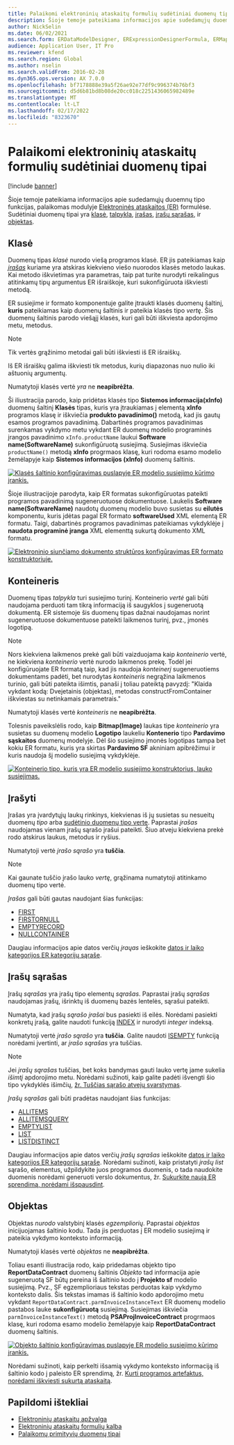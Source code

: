 ```yaml
---
title: Palaikomi elektroninių ataskaitų formulių sudėtiniai duomenų tipai
description: Šioje temoje pateikiama informacijos apie sudedamųjų duoemnų tipo funkcijas, palaikomas modulyje Elektroninės ataskaitos (ER) formulėse.
author: NickSelin
ms.date: 06/02/2021
ms.search.form: ERDataModelDesigner, ERExpressionDesignerFormula, ERMappedFormatDesigner, ERModelMappingDesigner
audience: Application User, IT Pro
ms.reviewer: kfend
ms.search.region: Global
ms.author: nselin
ms.search.validFrom: 2016-02-28
ms.dyn365.ops.version: AX 7.0.0
ms.openlocfilehash: bf7178888e39a5f26ae92e77df9c996374b76bf3
ms.sourcegitcommit: d5d6b81bd8b08de20cc018c2251436065982489e
ms.translationtype: MT
ms.contentlocale: lt-LT
ms.lasthandoff: 02/17/2022
ms.locfileid: "8323670"
---
```

# <a name="supported-composite-data-types-for-electronic-reporting-formulas"></a>Palaikomi elektroninių ataskaitų formulių sudėtiniai duomenų tipai

[!include [banner](../includes/banner.md)]

Šioje temoje pateikiama informacijos apie sudedamųjų duoemnų tipo funkcijas, palaikomas modulyje [Elektroninės ataskaitos (ER)](general-electronic-reporting.md) formulėse. Sudėtiniai duomenų tipai yra [klasė](#class), [talpykla](#container), [įrašas](#record), [įrašų sąrašas](#record-list), ir [objektas](#object).

## <a name="class"></a><a name="class"></a>Klasė

Duomenų tipas *klasė* nurodo viešą programos klasė. ER jis pateikiamas kaip [*įrašas*](#record) kuriame yra atskiras kiekvieno viešo nuorodos klasės metodo laukas. Kai metodo iškvietimas yra parametras, taip pat turite nurodyti reikalingus atitinkamų tipų argumentus ER išraiškoje, kuri sukonfigūruota iškviesti metodą.

ER susiejime ir formato komponentuje galite įtraukti klasės duomenų šaltinį, **kuris** pateikiamas kaip duomenų šaltinis ir pateikia klasės tipo *vertę*. Šis duomenų šaltinis parodo viešąjį klasės, kuri gali būti iškviesta apdorojimo metu, metodus.

> [!NOTE]
> Tik vertės grąžinimo metodai gali būti iškviesti iš ER išraiškų.
>
> Iš ER išraiškų galima iškviesti tik metodus, kurių diapazonas nuo nulio iki aštuonių argumentų.

Numatytoji klasės vertė *yra* ne **neapibrėžta**.

Ši iliustracija parodo, kaip pridėtas klasės tipo **Sistemos informacija(xInfo)** duomenų šaltinį **Klasės** tipas, kuris yra įtraukiamas į elementą **xInfo** programos klasę ir iškviečia **produkto pavadinimo()** metodą, kad jis gautų esamos programos pavadinimą. Dabartinės programos pavadinimas surenkamas vykdymo metu vykdant ER duomenų modelio programinės įrangos pavadinimo `xInfo.productName` laukui **Software name(SoftwareName)** sukonfigūruotą susiejimą. Susiejimas iškviečia `productName()` metodą **xInfo** progrmaos klasę, kuri rodoma esamo modelio žemėlapyje kaip **Sistemos informacijos (xInfo)** duomenų šaltinis.

[![Klasės šaltinio konfigūravimas puslapyje ER modelio susiejimo kūrimo įrankis.](./media/er-formula-supported-data-types-composite-class1.gif)](./media/er-formula-supported-data-types-composite-class1.gif)

Šioje iliustracijoje parodyta, kaip ER formatas sukonfigūruotas pateikti programos pavadinimą sugeneruotuose dokumentuose. Laukelis **Software name(SoftwareName)** naudotų duomenų modelio buvo susietas su **eilutės** komponentu, kuris įdėtas pagal ER formato **softwareUsed** XML elementą ER formatu. Taigi, dabartinės programos pavadinimas pateikiamas vykdyklėje į **naudota programinė įranga** XML elementtą sukurtą dokumento XML formatu.

[![Elektroninio siunčiamo dokumento struktūros konfigūravimas ER formato konstruktoriuje.](./media/er-formula-supported-data-types-composite-class2.png)](./media/er-formula-supported-data-types-composite-class2.png)

## <a name="container"></a><a name="container"></a>Konteineris

Duomenų tipas *talpykla* turi susiejimo turinį. Konteinerio *vertė* gali būti naudojama perduoti tam tikrą informaciją iš saugyklos į sugeneruotą dokumentą. ER sistemoje šis duomenų tipas dažnai naudojamas norint sugeneruotuose dokumentuose pateikti laikmenos turinį, pvz., įmonės logotipą.

> [!NOTE]
> Nors kiekviena laikmenos prekė gali būti vaizduojama kaip *konteinerio* vertė, ne kiekviena *konteinerio* vertė nurodo laikmenos prekę. Todėl jei konfigūruojate ER formatą taip, kad jis naudoja *konteinerį* sugeneruotiems dokumentams padėti, bet nurodytas *konteineris* negrąžina laikmenos turinio, gali būti pateikta išimtis, panaši į toliau pateiktą pavyzdį: "Klaida vykdant kodą: Dvejetainis (objektas), metodas constructFromContainer iškviestas su netinkamais parametrais."

Numatytoji klasės vertė *konteineris* ne **neapibrėžta**.

Tolesnis paveikslėlis rodo, kaip **Bitmap(Image)** laukas tipe *konteinerio* yra susietas su duomenų modelio **Logotipo** laukeliu **Kontenerio** tipo **Pardavimo sąskaitos** duomenų modelyje. Dėl šio susiejimo įmonės logotipas tampa bet kokiu ER formatu, kuris yra skirtas **Pardavimo SF** akniniam apibrėžimui ir kuris naudoja šį modelio susiejimą vykdyklėje.

[![Konteinerio tipo, kuris yra ER modelio susiejimo konstruktorius, lauko susiejimas.](./media/er-formula-supported-data-types-composite-container.png)](./media/er-formula-supported-data-types-composite-container.png)

## <a name="record"></a><a name="record"></a>Įrašyti

Įrašas yra įvardytųjų laukų rinkinys, kiekvienas iš jų susietas su nesueitų duomenų *tipo* arba [sudėtinio duomenų tipo verte](er-formula-supported-data-types-primitive.md). Paprastai *įrašas* naudojamas vienam įrašų sąrašo įrašui pateikti. Šiuo atveju kiekviena prekė rodo atskirus laukus, metodus ir ryšius.

Numatytoji vertė *įrašo sąrašo* yra **tuščia**.

> [!NOTE]
> Kai gaunate tuščio įrašo lauko *vertę*, grąžinama numatytoji atitinkamo duomenų tipo vertė.

*Įrašas* gali būti gautas naudojant šias funkcijas:

- [FIRST](er-functions-list-first.md)
- [FIRSTORNULL](er-functions-list-firstornull.md)
- [EMPTYRECORD](er-functions-record-emptyrecord.md)
- [NULLCONTAINER](er-functions-record-nullcontainer.md)

Daugiau informacijos apie datos verčių *įraųas* ieškokite [datos ir laiko kategorijos ER kategorijų sąraše](er-functions-category-list.md).

## <a name="record-list"></a><a name="record-list"></a>Įrašų sąrašas

Įrašų *sąrašas* yra įrašų tipo elementų *sąrašas*. Paprastai įrašų *sąrašas* naudojamas įrašų, išrinktų iš duomenų bazės lentelės, sąrašui pateikti.

Numatyta, kad įrašų *sąrašo įrašai* bus pasiekti iš eilės. Norėdami pasiekti konkretų įrašą, galite naudoti funkciją [INDEX](er-functions-list-index.md) ir nurodyti *integer* indeksą.

Numatytoji vertė *įrašo sąrašo* yra **tuščia**. Galite naudoti [ISEMPTY](/er-functions-list-isempty.md) funkciją norėdami įvertinti, ar *įrašo sąrašas* yra tuščias.

> [!NOTE]
> Jei *įrašų sąrašas* tuščias, bet koks bandymas gauti lauko vertę jame sukelia *išimtį* apdorojimo metu. Norėdami sužinoti, kaip galite padėti išvengti šio tipo vykdyklės išimčių, [žr. Tuščias sąrašo atvejų svarstymas](er-components-inspections.md#i9).

*Įrašų sąrašas* gali būti pradėtas naudojant šias funkcijas:

- [ALLITEMS](er-functions-list-allitems.md)
- [ALLITEMSQUERY](er-functions-list-allitemsquery.md)
- [EMPTYLIST](er-functions-list-emptylist.md)
- [LIST](er-functions-list-list.md)
- [LISTDISTINCT](er-functions-list-listdistinct.md)

Daugiau informacijos apie datos verčių *įrašų sąrašas* ieškokite [datos ir laiko kategorijos ER kategorijų sąraše](er-functions-category-list.md). Norėdami sužinoti, kaip pristatyti *įrašų list* sąrašo, elementus, užpildykite juos programos duomenis, o tada naudokite duomenis norėdami generuoti verslo dokumentus, žr. [Sukurkite naują ER sprendimą, norėdami išspausdint](er-quick-start1-new-solution.md).

## <a name="object"></a><a name="object"></a>Objektas

Objektas *nurodo* valstybinį klasės *egzempliorių*. Paprastai *objektas* inicijuojamas šaltinio kodu. Tada jis perduotas į ER modelio susiejimą ir pateikia vykdymo konteksto informaciją.

Numatytoji klasės vertė *objektas* ne **neapibrėžta**.

Toliau esanti iliustracija rodo, kaip pridedamas objekto tipo **ReportDataContract** duomenų šaltinis *Objekto* tad informacija apie sugeneruotą SF būtų pereina iš šaltinio kodo į **Projekto sf** modelio susiejimą. Pvz., SF egzemplioriaus tekstas perduotas kaip vykdymo konteksto dalis. Šis tekstas imamas iš šaltinio kodo apdorojimo metu vykdant `ReportDataContract.parmInvoiceInstanceText` ER duomenų modelio pastabos lauke **sukonfigūruotą** susiejimą. Susiejimas iškviečia `parmInvoiceInstanceText()` metodą **PSAProjInvoiceContract** progrmaos klasę, kuri rodoma esamo modelio žemėlapyje kaip **ReportDataContract** duomenų šaltinis.

[![Objekto šaltinio konfigūravimas puslapyje ER modelio susiejimo kūrimo įrankis.](./media/er-formula-supported-data-types-composite-object.gif)](./media/er-formula-supported-data-types-composite-object.gif)

Norėdami sužinoti, kaip perkelti išsamią vykdymo konteksto informaciją iš šaltinio kodo į paleisto ER sprendimą, žr. [Kurti programos artefaktus, norėdami iškviesti sukurtą ataskaitą](er-quick-start1-new-solution.md#DevelopCustomCode).

## <a name="additional-resources"></a>Papildomi ištekliai

- [Elektroninių ataskaitų apžvalga](general-electronic-reporting.md)
- [Elektroninių ataskaitų formulių kalba](er-formula-language.md)
- [Palaikomų primityvių duomenų tipai](er-formula-supported-data-types-primitive.md)

